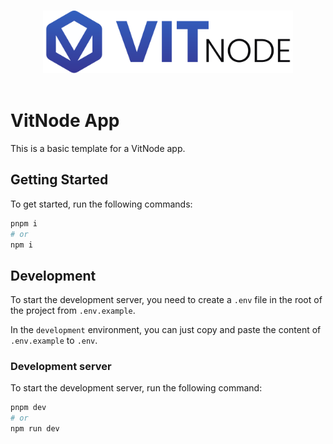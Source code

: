 <p align="center">
  <br>
  <a href="https://vitnode.com/" target="_blank">
    <picture>
      <source media="(prefers-color-scheme: dark)" srcset="https://raw.githubusercontent.com/VitNode/vitnode/canary/assets/logo/vitnode_logo_dark.svg">
      <source media="(prefers-color-scheme: light)" srcset="https://raw.githubusercontent.com/VitNode/vitnode/canary/assets/logo/vitnode_logo_light.svg">
      <img alt="VitNode Logo" src="https://raw.githubusercontent.com/VitNode/vitnode/canary/assets/logo/vitnode_logo_light.svg" width="400">
    </picture>
  </a>
  <br>
  <br>
</p>

# VitNode App

This is a basic template for a VitNode app.

## Getting Started

To get started, run the following commands:

```bash
pnpm i
# or
npm i
```

## Development

To start the development server, you need to create a `.env` file in the root of the project from `.env.example`.

In the `development` environment, you can just copy and paste the content of `.env.example` to `.env`.

### Development server

To start the development server, run the following command:

```bash
pnpm dev
# or
npm run dev
```
